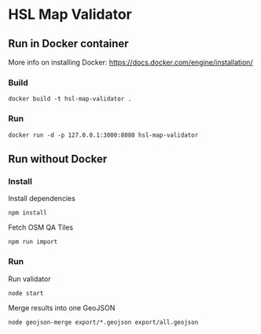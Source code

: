 HSL Map Validator
====================

## Run in Docker container

More info on installing Docker: https://docs.docker.com/engine/installation/

### Build

```
docker build -t hsl-map-validator .
```

### Run

```
docker run -d -p 127.0.0.1:3000:8080 hsl-map-validator
```


## Run without Docker

### Install

Install dependencies

```
npm install
```

Fetch OSM QA Tiles
```
npm run import
```

### Run

Run validator

```
node start
```

Merge results into one GeoJSON
```
node geojson-merge export/*.geojson export/all.geojson
```
